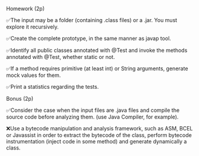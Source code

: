 Homework (2p)

✅The input may be a folder (containing .class files) or a .jar. You must explore it recursively.

✅Create the complete prototype, in the same manner as javap tool.

✅Identify all public classes annotated with @Test and invoke the methods annotated with @Test, whether static or not.

✅If a method requires primitive (at least int) or String arguments, generate mock values for them.

✅Print a statistics regarding the tests.


Bonus (2p)

✅Consider the case when the input files are .java files and compile the source code before analyzing them. (use Java Compiler, for example).

❌Use a bytecode manipulation and analysis framework, such as ASM, BCEL or Javassist in order to extract the bytecode of the class, perform bytecode instrumentation (inject code in some method) and generate dynamically a class.

